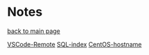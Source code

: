 # Notes

[back to main page](https://kuanjiang2077.github.io/)

[VSCode-Remote](vscode_remote)
[SQL-index](mysql_index)
[CentOS-hostname](centos_hostname)
